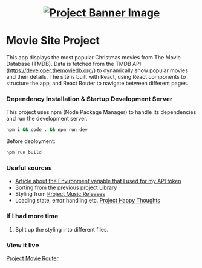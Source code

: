 <h1 align="center">
  <a href="">
    <img src="/src/assets/movies.svg" alt="Project Banner Image">
  </a>
</h1>

# Movie Site Project

This app displays the most popular Christmas movies from The Movie Database (TMDB). Data is fetched from the TMDB API (https://developer.themoviedb.org/) to dynamically show popular movies and their details. The site is built with React, using React components to structure the app, and React Router to navigate between different pages.

### Dependency Installation & Startup Development Server

This project uses npm (Node Package Manager) to handle its dependencies and run the development server.

```bash
npm i && code . && npm run dev
```
Before deployment:

```bash
npm run build
```

### Useful sources 
- [Article about the Environment variable that I used for my API token](https://medium.com/@bhaskarkumar.india/leveraging-vites-environment-variables-for-secure-api-key-management-dd533849a5b8)  
- [Sorting from the previous project Library](https://github.com/joheri1?tab=repositories#:~:text=Star-,project%2Dlibrary,-Public)
- Styling from [Project Music Releases](https://sp00kify.netlify.app/)
- Loading state, error handling etc. [Project Happy Thoughts](https://project-happy-thoughts-x.netlify.app/)

### If I had more time
1. Split up the styling into different files. 

### View it live
[Project Movie Router](https://project-movie-router.netlify.app/)

